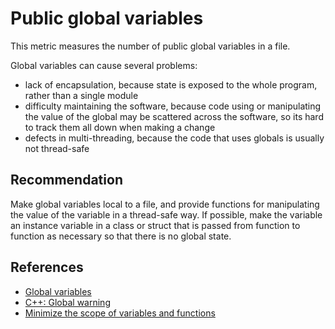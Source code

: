 # Public global variables
This metric measures the number of public global variables in a file.

Global variables can cause several problems:

* lack of encapsulation, because state is exposed to the whole program, rather than a single module
* difficulty maintaining the software, because code using or manipulating the value of the global may be scattered across the software, so its hard to track them all down when making a change
* defects in multi-threading, because the code that uses globals is usually not thread-safe

## Recommendation
Make global variables local to a file, and provide functions for manipulating the value of the variable in a thread-safe way. If possible, make the variable an instance variable in a class or struct that is passed from function to function as necessary so that there is no global state.


## References
* [Global variables](http://www.learncpp.com/cpp-tutorial/42-global-variables/)
* [C++: Global warning](http://www-h.eng.cam.ac.uk/help/tpl/languages/C++/globals.html)
* [Minimize the scope of variables and functions](https://www.securecoding.cert.org/confluence/display/c/DCL19-C.+Minimize+the+scope+of+variables+and+functions)
